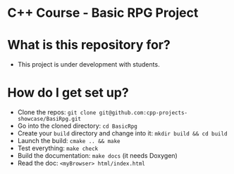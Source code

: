 C++ Course - Basic RPG Project
====================================


# What is this repository for?
* This project is under development with students.

# How do I get set up?

* Clone the repos: `git clone git@github.com:cpp-projects-showcase/BasiRpg.git`
* Go into the cloned directory: `cd BasicRpg`
* Create your `build` directory and change into it: `mkdir build && cd build`
* Launch the build: `cmake .. && make`
* Test everything: `make check`
* Build the documentation: `make docs` (it needs Doxygen)
* Read the doc: `<myBrowser> html/index.html`


